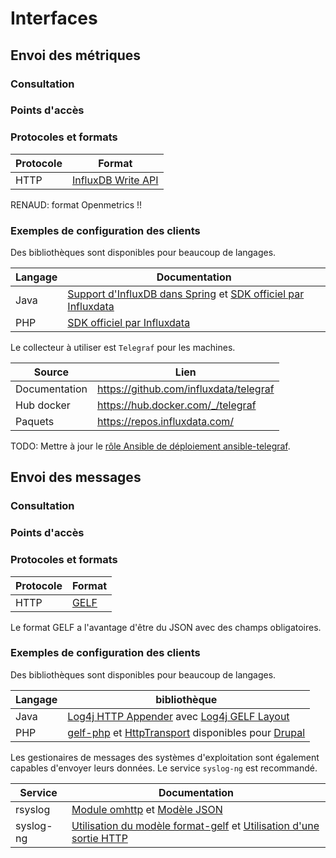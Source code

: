 # Interfaces 

## Envoi des métriques

### Consultation

### Points d'accès

### Protocoles et formats

Protocole | Format
----------|-----------------------------------------------------------------------------------
HTTP      | [InfluxDB Write API](https://v2.docs.influxdata.com/v2.0/api/#operation/PostWrite)

RENAUD: format Openmetrics !!

### Exemples de configuration des clients

Des bibliothèques sont disponibles pour beaucoup de langages.

Langage | Documentation
--------|-------------------------------------------------------------------------------
Java    | [Support d'InfluxDB dans Spring](https://docs.spring.io/spring-boot/docs/2.0.0.RC1/api/org/springframework/boot/autoconfigure/influx/InfluxDbAutoConfiguration.html) et [SDK officiel par Influxdata](https://github.com/influxdata/influxdb-client-java)
PHP     | [SDK officiel par Influxdata](https://github.com/influxdata/influxdb-php)

Le collecteur à utiliser est `Telegraf` pour les machines.

Source        | Lien
--------------|---------------------------------------
Documentation | https://github.com/influxdata/telegraf
Hub docker    | https://hub.docker.com/_/telegraf
Paquets       | https://repos.influxdata.com/

TODO: Mettre à jour le [rôle Ansible de déploiement ansible-telegraf](https://github.com/mgrzybek/ansible-telegraf).

## Envoi des messages

### Consultation

### Points d'accès

### Protocoles et formats

Protocole | Format
----------|-------------------------------------------------------------------------------------------------
HTTP      | [GELF](http://docs.graylog.org/en/3.2/pages/gelf.html#sending-gelf-messages-via-http-using-curl)

Le format GELF a l'avantage d'être du JSON avec des champs obligatoires.

### Exemples de configuration des clients

Des bibliothèques sont disponibles pour beaucoup de langages.

Langage | bibliothèque
--------|------------------------------------------------------------------------------------------------------------------------------------------------------------------------------------------------
Java    | [Log4j HTTP Appender](https://logging.apache.org/log4j/2.x/manual/appenders.html#HttpAppender) avec [Log4j GELF Layout](https://logging.apache.org/log4j/2.x/manual/layouts.html#GELFLayout)
PHP     | [gelf-php](https://github.com/bzikarsky/gelf-php) et [HttpTransport](https://github.com/bzikarsky/gelf-php/blob/master/src/Gelf/Transport/HttpTransport.php) disponibles pour [Drupal](https://www.drupal.org/project/gelf)

Les gestionaires de messages des systèmes d'exploitation sont également 
capables d'envoyer leurs données. Le service `syslog-ng` est recommandé.

Service | Documentation
-------------------------|--------------------------------------------------------------------------------------------------------------------------------------------------------------
rsyslog                  | [Module omhttp](https://www.rsyslog.com/doc/v8-stable/configuration/modules/omhttp.htm) et [Modèle JSON](https://www.rsyslog.com/doc/v8-stable/configuration/templates.html#generating-json)
syslog-ng                | [Utilisation du modèle format-gelf](https://www.syslog-ng.com/technical-documents/doc/syslog-ng-open-source-edition/3.16/administration-guide/58) et [Utilisation d'une sortie HTTP](https://www.syslog-ng.com/technical-documents/doc/syslog-ng-open-source-edition/3.16/administration-guide/35#TOPIC-956514)
